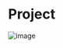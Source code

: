 # Project
![image](https://github.com/gauravkr198/Project/assets/123958126/001ca741-3b15-42c6-a8af-471932089cee)
